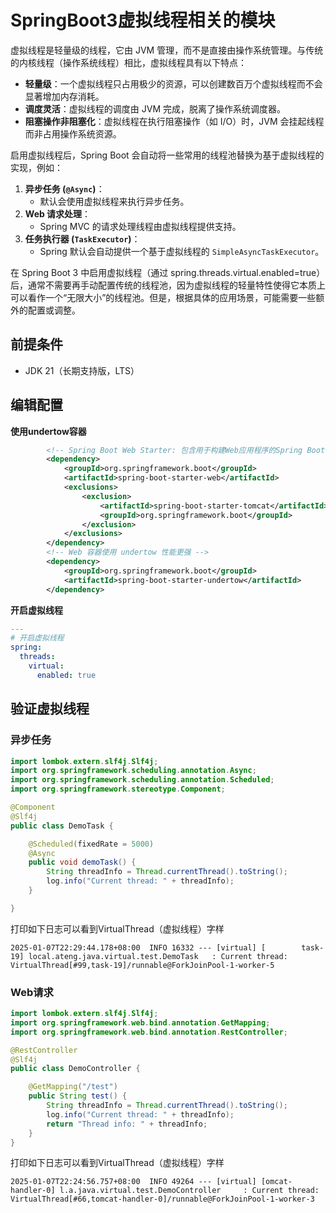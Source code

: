 # SpringBoot3虚拟线程相关的模块

虚拟线程是轻量级的线程，它由 JVM 管理，而不是直接由操作系统管理。与传统的内核线程（操作系统线程）相比，虚拟线程具有以下特点：

- **轻量级**：一个虚拟线程只占用极少的资源，可以创建数百万个虚拟线程而不会显著增加内存消耗。
- **调度灵活**：虚拟线程的调度由 JVM 完成，脱离了操作系统调度器。
- **阻塞操作非阻塞化**：虚拟线程在执行阻塞操作（如 I/O）时，JVM 会挂起线程而非占用操作系统资源。

启用虚拟线程后，Spring Boot 会自动将一些常用的线程池替换为基于虚拟线程的实现，例如：

1. **异步任务 (`@Async`)**：
    - 默认会使用虚拟线程来执行异步任务。
2. **Web 请求处理**：
    - Spring MVC 的请求处理线程由虚拟线程提供支持。
3. **任务执行器 (`TaskExecutor`)**：
    - Spring 默认会自动提供一个基于虚拟线程的 `SimpleAsyncTaskExecutor`。

在 Spring Boot 3 中启用虚拟线程（通过 spring.threads.virtual.enabled=true）后，通常不需要再手动配置传统的线程池，因为虚拟线程的轻量特性使得它本质上可以看作一个“无限大小”的线程池。但是，根据具体的应用场景，可能需要一些额外的配置或调整。



## 前提条件

- JDK 21（长期支持版，LTS）



## 编辑配置

**使用undertow容器**

```xml
        <!-- Spring Boot Web Starter: 包含用于构建Web应用程序的Spring Boot依赖项 -->
        <dependency>
            <groupId>org.springframework.boot</groupId>
            <artifactId>spring-boot-starter-web</artifactId>
            <exclusions>
                <exclusion>
                    <artifactId>spring-boot-starter-tomcat</artifactId>
                    <groupId>org.springframework.boot</groupId>
                </exclusion>
            </exclusions>
        </dependency>
        <!-- Web 容器使用 undertow 性能更强 -->
        <dependency>
            <groupId>org.springframework.boot</groupId>
            <artifactId>spring-boot-starter-undertow</artifactId>
        </dependency>
```

**开启虚拟线程**

```yaml
---
# 开启虚拟线程
spring:
  threads:
    virtual:
      enabled: true
```



## 验证虚拟线程

### 异步任务

```java
import lombok.extern.slf4j.Slf4j;
import org.springframework.scheduling.annotation.Async;
import org.springframework.scheduling.annotation.Scheduled;
import org.springframework.stereotype.Component;

@Component
@Slf4j
public class DemoTask {

    @Scheduled(fixedRate = 5000)
    @Async
    public void demoTask() {
        String threadInfo = Thread.currentThread().toString();
        log.info("Current thread: " + threadInfo);
    }

}
```

打印如下日志可以看到VirtualThread（虚拟线程）字样

```
2025-01-07T22:29:44.178+08:00  INFO 16332 --- [virtual] [        task-19] local.ateng.java.virtual.test.DemoTask   : Current thread: VirtualThread[#99,task-19]/runnable@ForkJoinPool-1-worker-5
```



### Web请求

```java
import lombok.extern.slf4j.Slf4j;
import org.springframework.web.bind.annotation.GetMapping;
import org.springframework.web.bind.annotation.RestController;

@RestController
@Slf4j
public class DemoController {

    @GetMapping("/test")
    public String test() {
        String threadInfo = Thread.currentThread().toString();
        log.info("Current thread: " + threadInfo);
        return "Thread info: " + threadInfo;
    }
}
```

打印如下日志可以看到VirtualThread（虚拟线程）字样

```
2025-01-07T22:24:56.757+08:00  INFO 49264 --- [virtual] [omcat-handler-0] l.a.java.virtual.test.DemoController     : Current thread: VirtualThread[#66,tomcat-handler-0]/runnable@ForkJoinPool-1-worker-3
```

